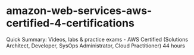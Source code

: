 # amazon-web-services-aws-certified-4-certifications
Quick Summary: Videos, labs & practice exams - AWS Certified (Solutions Architect, Developer, SysOps Administrator, Cloud Practitioner)
44 hours
